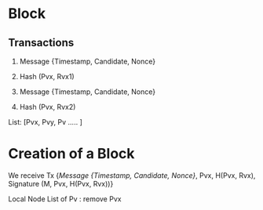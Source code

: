 # Block

## Transactions

1. Message {Timestamp, Candidate, Nonce}
2. Hash (Pvx, Rvx1)

1. Message {Timestamp, Candidate, Nonce}
2. Hash (Pvx, Rvx2)

List: [Pvx, Pvy, Pv ..... ]

# Creation of a Block

We receive Tx {_Message {Timestamp, Candidate, Nonce}_, Pvx, H(Pvx, Rvx), Signature (M, Pvx, H(Pvx, Rvx))} 

Local Node  List of Pv : remove Pvx

